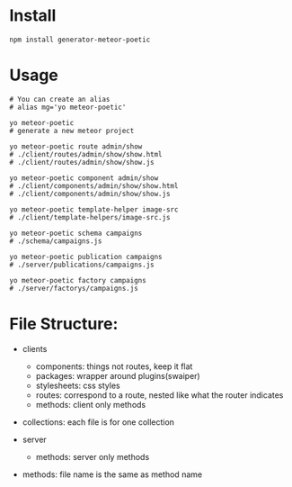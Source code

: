 # Install
```
npm install generator-meteor-poetic
```

# Usage
```
# You can create an alias
# alias mg='yo meteor-poetic'

yo meteor-poetic
# generate a new meteor project

yo meteor-poetic route admin/show
# ./client/routes/admin/show/show.html
# ./client/routes/admin/show/show.js

yo meteor-poetic component admin/show
# ./client/components/admin/show/show.html
# ./client/components/admin/show/show.js

yo meteor-poetic template-helper image-src
# ./client/template-helpers/image-src.js

yo meteor-poetic schema campaigns
# ./schema/campaigns.js

yo meteor-poetic publication campaigns
# ./server/publications/campaigns.js

yo meteor-poetic factory campaigns
# ./server/factorys/campaigns.js
```

# File Structure:
- clients
  - components:  things not routes, keep it flat
  - packages:    wrapper around plugins(swaiper)
  - stylesheets: css styles
  - routes:      correspond to a route, nested like what the router indicates
  - methods:     client only methods

- collections: each file is for one collection

- server
  - methods: server only methods

- methods: file name is the same as method name
